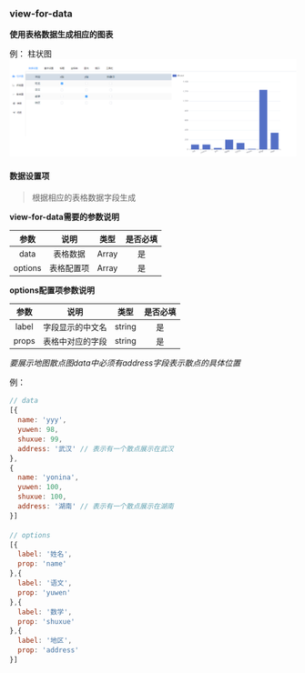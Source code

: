 ### view-for-data

**使用表格数据生成相应的图表**

例： 柱状图
![image-20220329104652967](../image/image-20220329104652967.png)



#### 数据设置项
  > 根据相应的表格数据字段生成







**view-for-data需要的参数说明**

参数 | 说明 | 类型 | 是否必填 
 :-: | :-: | :-: | :-: 
 data | 表格数据 | Array | 是 
 options | 表格配置项 | Array | 是 

**options配置项参数说明**

| 参数  |       说明       |  类型  | 是否必填 |
| :---: | :--------------: | :----: | :------: |
| label | 字段显示的中文名 | string |    是    |
| props | 表格中对应的字段 | string |    是    |

*要展示地图散点图data中必须有address字段表示散点的具体位置*

例：

```js
// data 
[{
  name: 'yyy',
  yuwen: 98,
  shuxue: 99,
  address: '武汉' // 表示有一个散点展示在武汉
},
{
  name: 'yonina',
  yuwen: 100,
  shuxue: 100,
  address: '湖南' // 表示有一个散点展示在湖南
}]

// options 
[{
  label: '姓名',
  prop: 'name'
},{
  label: '语文',
  prop: 'yuwen'
},{
  label: '数学',
  prop: 'shuxue'
},{
  label: '地区',
  prop: 'address'
}]
```

